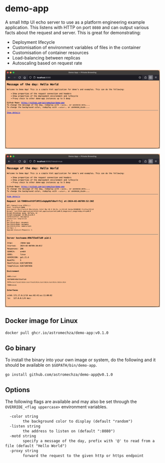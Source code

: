 # demo-app

A small http UI echo server to use as a platform engineering example application. This listens with HTTP on port `8080`
and can output various facts about the request and server. This is great for demonstrating:

- Deployment lifecycle
- Customisation of environment variables of files in the container
- Customisation of container resources
- Load-balancing between replicas
- Autoscaling based on request rate

![screenshot of demo-app](./screenshot.png)

![screenshot of demo-app with extra details](./screenshot_with_details.png)

## Docker image for Linux

```sh
docker pull ghcr.io/astromechza/demo-app:v0.1.0
```

## Go binary

To install the binary into your own image or system, do the following and it should be available on `$GOPATH/bin/demo-app`.

```
go install github.com/astromechza/demo-app@v0.1.0
```

## Options

The following flags are available and may also be set through the `OVERRIDE_<flag uppercase>` environment variables.

```
  -color string
    	the background color to display (default "random")
  -listen string
    	the address to listen on (default ":8080")
  -motd string
    	specify a message of the day, prefix with '@' to read from a file (default "Hello World")
  -proxy string
    	forward the request to the given http or https endpoint
```
